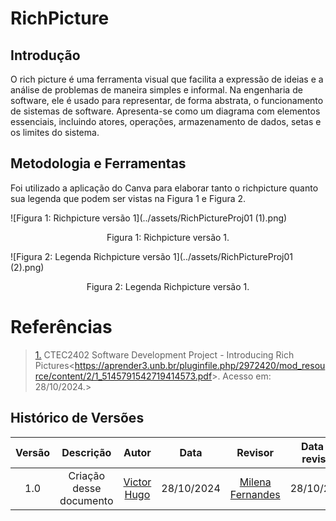 # RichPicture

## Introdução
O rich picture é uma ferramenta visual que facilita a expressão de ideias e a análise de problemas de maneira simples e informal. Na engenharia de software, ele é usado para representar, de forma abstrata, o funcionamento de sistemas de software. Apresenta-se como um diagrama com elementos essenciais, incluindo atores, operações, armazenamento de dados, setas e os limites do sistema.

## Metodologia e Ferramentas
Foi utilizado a aplicação do Canva para elaborar tanto o richpicture quanto sua legenda que podem ser vistas na Figura 1 e Figura 2.


![Figura 1: Richpicture versão 1](../assets/RichPictureProj01 (1).png)

<div style="text-align: center;">
    Figura 1: Richpicture versão 1.
</div>


![Figura 2: Legenda Richpicture versão 1](../assets/RichPictureProj01 (2).png)
<div style="text-align: center;">
    Figura 2: Legenda Richpicture versão 1.
</div>



# Referências

> <a id="RP1" href="#TEC1">1.</a> CTEC2402 Software Development Project - Introducing Rich Pictures<<https://aprender3.unb.br/pluginfile.php/2972420/mod_resource/content/2/1_5145791542719414573.pdf>>. Acesso em: 28/10/2024.>

## Histórico de Versões

| Versão |          Descrição              |     Autor      |      Data      |   Revisor     |    Data de revisão    |  
|:------:|:-------------------------------:|:--------------:|:--------------:|:-------------:|:---------------------:|
|  1.0   | Criação desse documento | [Victor Hugo](https://github.com/VHbernardes) | 28/10/2024   | [Milena Fernandes](https://github.com/MilenaFRocha)  |28/10/2024 |
